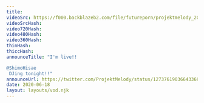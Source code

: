 ```yaml
---
title: 
videoSrc: https://f000.backblazeb2.com/file/futureporn/projektmelody_2020-06-18_23-30-07.mkv
videoSrcHash: 
video720Hash: 
video480Hash: 
video360Hash: 
thinHash: 
thiccHash: 
announceTitle: "I'm live!! 

@ShimoHisae
 DJing tonight!!"
announceUrl: https://twitter.com/ProjektMelody/status/1273761903664336897
date: 2020-06-18
layout: layouts/vod.njk
---
```

